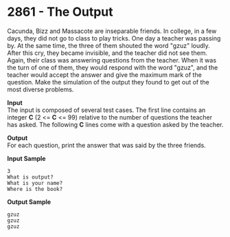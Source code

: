 # 2861 - The Output

Cacunda, Bizz and Massacote are inseparable friends. In college, in a few days, they did not go to class to play tricks. One day a teacher was passing by. At the same time, the three of them shouted the word "gzuz" loudly. After this cry, they became invisible, and the teacher did not see them. Again, their class was answering questions from the teacher. When it was the turn of one of them, they would respond with the word "gzuz", and the teacher would accept the answer and give the maximum mark of the question. Make the simulation of the output they found to get out of the most diverse problems.

**Input**<br>
The input is composed of several test cases. The first line contains an integer **C** (2 <= **C** <= 99) relative to the number of questions the teacher has asked. The following **C** lines come with a question asked by the teacher.

**Output**<br>
For each question, print the answer that was said by the three friends.

**Input Sample**
````
3 
What is output? 
What is your name? 
Where is the book?
````

**Output Sample**
````
gzuz 
gzuz 
gzuz
````